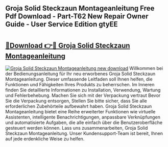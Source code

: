 ## Groja Solid Steckzaun Montageanleitung Free Pdf Download - Part-T62 New Repair Owner Guide - User Service Edition gtyEE

# <h2><a href="http://df6gn4.blite.top/?on=Groja+Solid+Steckzaun+Montageanleitung">🔗Download 👉🔴 Groja Solid Steckzaun Montageanleitung</a></h2>

[![Groja Solid Steckzaun Montageanleitung new download](https://i.imgur.com/lujVjoI.png)](http://df6gn4.blite.top/?on=Groja+Solid+Steckzaun+Montageanleitung)
Willkommen bei der Bedienungsanleitung für Ihr neu erworbenes Groja Solid Steckzaun Montageanleitung. Dieser umfassende Leitfaden soll Ihnen helfen, die Funktionen und Fähigkeiten Ihres Produkts zu beherrschen. Im Inneren finden Sie detaillierte Informationen zu Installation, Verwendung, Wartung und Fehlerbehebung. Machen Sie sich mit der Verpackung vertraut Bevor Sie die Verpackung entsorgen, Stellen Sie bitte sicher, dass Sie alle erforderlichen Zubehörteile aufbewahrt haben. Groja Solid Steckzaun Montageanleitung bietet eine Reihe erweiterter Funktionen wie virtuelle Assistenten, intelligente Benachrichtigungen, anpassbare Verknüpfungen und automatisierte Aufgaben, die alle einfach über die Benutzeroberfläche gesteuert werden können. Lass uns zusammenarbeiten, Groja Solid Steckzaun Montageanleitung. Unser Kundensupport-Team ist bereit, Ihnen auf jede erdenkliche Weise zu helfen.

